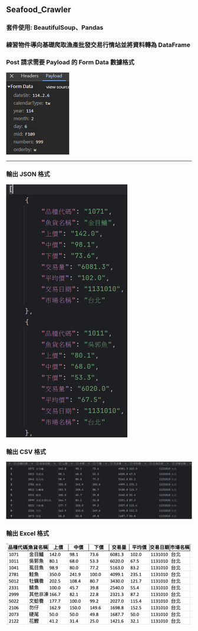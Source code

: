 ## Seafood_Crawler

### 套件使用: BeautifulSoup、Pandas

### 練習物件導向基礎爬取漁產批發交易行情站並將資料轉為 DataFrame

### Post 請求需要 Payload 的 Form Data 數據格式

<img src=img/form_data.png>

---

### 輸出 JSON 格式

<img src=img/json.png>

### 輸出 CSV 格式

<img src=img/csv.png >

### 輸出 Excel 格式

<img src=img/excel.png >
